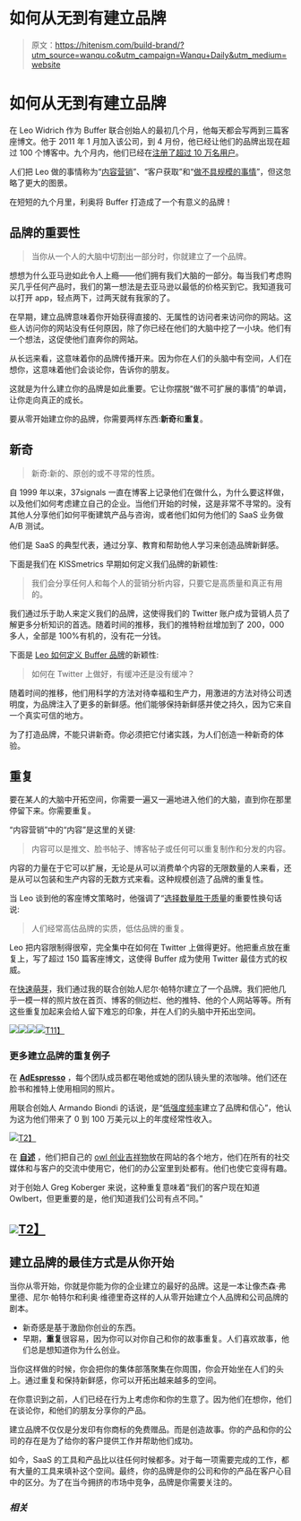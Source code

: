 # 如何从无到有建立品牌

> 原文：<https://hitenism.com/build-brand/?utm_source=wanqu.co&utm_campaign=Wanqu+Daily&utm_medium=website>

# 如何从无到有建立品牌

在 Leo Widrich 作为 Buffer 联合创始人的最初几个月，他每天都会写两到三篇客座博文。他于 2011 年 1 月加入该公司，到 4 月份，他已经让他们的品牌出现在超过 100 个博客中。九个月内，他们已经在[注册了超过 10 万名用户](https://searchenginewatch.com/sew/how-to/2194396/how-guest-posting-propelled-one-site-from-0-to-100-000-customers)。

人们把 Leo 做的事情称为“[内容营销](https://hitenism.com/content-marketing-ebook/)”、“客户获取”和“[做不具规模的事情](http://paulgraham.com/ds.html)”，但这忽略了更大的图景。

在短短的九个月里，利奥将 Buffer 打造成了一个有意义的品牌！

## 品牌的重要性

> 当你从一个人的大脑中切割出一部分时，你就建立了一个品牌。

想想为什么亚马逊如此令人上瘾——他们拥有我们大脑的一部分。每当我们考虑购买几乎任何产品时，我们的第一想法是去亚马逊以最低的价格买到它。我知道我可以打开 app，轻点两下，过两天就有我家的了。

在早期，建立品牌意味着你开始获得直接的、无属性的访问者来访问你的网站。这些人访问你的网站没有任何原因，除了你已经在他们的大脑中挖了一小块。他们有一个想法，这促使他们直奔你的网站。

从长远来看，这意味着你的品牌传播开来。因为你在人们的头脑中有空间，人们在想你，这意味着他们会谈论你，告诉你的朋友。

这就是为什么建立你的品牌是如此重要。它让你摆脱“做不可扩展的事情”的单调，让你走向真正的成长。

要从零开始建立你的品牌，你需要两样东西:**新奇**和**重复**。

## 新奇

> 新奇:新的、原创的或不寻常的性质。

自 1999 年以来，37signals 一直在博客上记录他们在做什么，为什么要这样做，以及他们如何考虑建立自己的企业。当他们开始的时候，这是非常不寻常的。没有其他人分享他们如何平衡建筑产品与咨询，或者他们如何为他们的 SaaS 业务做 A/B 测试。

他们是 SaaS 的典型代表，通过分享、教育和帮助他人学习来创造品牌新鲜感。

下面是我们在 KISSmetrics 早期如何定义我们品牌的新颖性:

> 我们会分享任何人和每个人的营销分析内容，只要它是高质量和真正有用的。

我们通过乐于助人来定义我们的品牌，这使得我们的 Twitter 账户成为营销人员了解更多分析知识的首选。随着时间的推移，我们的推特粉丝增加到了 200，000 多人，全部是 100%有机的，没有花一分钱。

下面是 [Leo 如何定义 Buffer 品牌](https://blog.bufferapp.com/5-key-lessons-we-learned-from-pivoting-our-blog)的新颖性:

> 如何在 Twitter 上做好，有缓冲还是没有缓冲？

随着时间的推移，他们用科学的方法对待幸福和生产力，用激进的方法对待公司透明度，为品牌注入了更多的新鲜感。他们能够保持新鲜感并使之持久，因为它来自一个真实可信的地方。

为了打造品牌，不能只讲新奇。你必须把它付诸实践，为人们创造一种新奇的体验。

## 重复

要在某人的大脑中开拓空间，你需要一遍又一遍地进入他们的大脑，直到你在那里停留下来。你需要重复。

“内容营销”中的“内容”是这里的关键:

> 内容可以是推文、脸书帖子、博客帖子或任何可以重复制作和分发的内容。

内容的力量在于它可以扩展，无论是从可以消费单个内容的无限数量的人来看，还是从可以包装和生产内容的无数方式来看。这种规模创造了品牌的重复性。

当 Leo 谈到他的客座博文策略时，他强调了“[选择数量胜于质量](http://www.slideshare.net/leonhard1990/5-key-lessons-learnt-from-2-years-of-content-marketing/2-1_Pick_quantity_over_quality)的重要性换句话说:

> 人们经常高估品牌的实质，低估品牌的重复。

Leo 把内容限制得很窄，完全集中在如何在 Twitter 上做得更好。他把重点放在重复上，写了超过 150 篇客座博文，这使得 Buffer 成为使用 Twitter 最佳方式的权威。

在[快速萌芽](https://hitenism.com/a-new-year-a-new-company/https://hitenism.com/a-new-year-a-new-company/)，我们通过我的联合创始人尼尔·帕特尔建立了一个品牌。我们把他几乎一模一样的照片放在首页、博客的侧边栏、他的推特、他的个人网站等等。所有这些重复加起来会给人留下难忘的印象，并在人们的头脑中开拓出空间。

[![](img/45c86ed0055a6cd6f411ba4b8542ef5a.png)](https://i1.wp.com/hitenism.com/wp-content/uploads/img_0544.jpg?ssl=1)[![](img/c99e329bdce1a04a45cf04b215b49a27.png)](https://i0.wp.com/hitenism.com/wp-content/uploads/img_0542.jpg?ssl=1)[![](img/d612c5a24236ad31f4bbb86b5ba66400.png)](https://i2.wp.com/hitenism.com/wp-content/uploads/img_0546.jpg?ssl=1)[![](img/4ec3eb5589d80d963837b5cc29a161d6.png)T11】](https://i2.wp.com/hitenism.com/wp-content/uploads/img_0543.jpg?ssl=1)

### 更多建立品牌的重复例子

在 **[AdEspresso](http://adespresso.com/)** ，每个团队成员都在喝他或她的团队镜头里的浓咖啡。他们还在脸书和推特上使用相同的照片。

用联合创始人 Armando Biondi 的话说，是“[低强度频率](https://adespresso.com/academy/blog/from-0-to-1-2m-runrate-and-profitability-in-just-5-quarters-9-lessons-learned-in-creating-an-impossible-company/)建立了品牌和信心”，他认为这为他们带来了 0 到 100 万美元以上的年度经常性收入。

[![](img/a2f69b023f2eb31cd4ff585a974151a3.png)T2】](https://i2.wp.com/hitenism.com/wp-content/uploads/img_0548.jpg?ssl=1)

在 [**自述**](https://readme.io/) ，他们把自己的 [owl 创业吉祥物](https://blog.readme.io/why-every-startup-needs-a-mascot/)放在网站的各个地方，他们在所有的社交媒体和与客户的交流中使用它，他们的办公室里到处都有。他们也使它变得有趣。

对于创始人 Greg Koberger 来说，这种重复意味着“我们的客户现在知道 Owlbert，但更重要的是，他们知道我们公司有点不同。”

## [![](img/e1ee518db11b84fe184f3854fe6f1f03.png)T2】](https://i0.wp.com/hitenism.com/wp-content/uploads/img_0549.jpg?ssl=1)

## 建立品牌的最佳方式是从你开始

当你从零开始，你就是你能为你的企业建立的最好的品牌。这是一本让像杰森·弗里德、尼尔·帕特尔和利奥·维德里奇这样的人从零开始建立个人品牌和公司品牌的剧本。

*   新奇感是基于激励你创业的东西。
*   早期，**重复**很容易，因为你可以对你自己和你的故事重复。人们喜欢故事，他们总是想知道你为什么创业。

当你这样做的时候，你会把你的集体部落聚集在你周围，你会开始坐在人们的头上。通过重复和保持新鲜感，你可以开拓出越来越多的空间。

在你意识到之前，人们已经在行为上考虑你和你的生意了。因为他们在想你，他们在谈论你，和他们的朋友分享你的产品。

建立品牌不仅仅是分发印有你商标的免费赠品。而是创造故事。你的产品和你的公司的存在是为了给你的客户提供工作并帮助他们成功。

如今，SaaS 的工具和产品比以往任何时候都多。对于每一项需要完成的工作，都有大量的工具来填补这个空间。最终，你的品牌是你的公司和你的产品在客户心目中的区分。为了在当今拥挤的市场中竞争，品牌是你需要关注的。

### *相关*